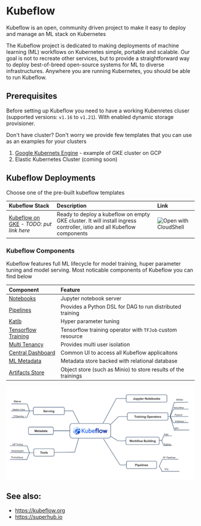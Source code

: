 # Kubeflow

Kubeflow is an open, community driven project to make it easy to deploy and manage an ML stack on Kubernetes

The Kubeflow project is dedicated to making deployments of machine learning (ML) workflows on Kubernetes simple, portable and scalable. Our goal is not to recreate other services, but to provide a straightforward way to deploy best-of-breed open-source systems for ML to diverse infrastructures. Anywhere you are running Kubernetes, you should be able to run Kubeflow.

## Prerequisites

Before setting up Kubeflow you need to have a working Kubenretes cluser (supported versions: `v1.16` to `v1.21`). With enabled dynamic storage provisioner.

Don't have cluster? Don't worry we provide few templates that you can use as an examples for your clusters

1. [Google Kubernets Engine](#) - example of GKE cluster on GCP
2. Elastic Kubernetes Cluster (coming soon)

## Kubeflow Deployments

Choose one of the pre-built kubeflow templates

Kubeflow Stack | Description | Link
:--------------|:------------|:-----
|[Kubeflow on GKE](#) - _TODO: put link here_| Ready to deploy a kubeflow on empty GKE cluster. It will install ingress controller, istio and all Kubeflow components | ![Open with CloudShell](https://gstatic.com/cloudssh/images/open-btn.svg)|


### Kubeflow Components

Kubeflow features full ML lifecycle for model training, huper parameter tuning and model serving. Most noticable components of Kubeflow you can find below

Component | Feature
:---------|:--------
[Notebooks](https://www.kubeflow.org/docs/components/notebooks/) | Jupyter notebook server 
[Pipelines](https://www.kubeflow.org/docs/components/pipelines/) | Provides a Python DSL for DAG to run distributed training 
[Katib](https://www.kubeflow.org/docs/components/katib/) | Hyper parameter tuning
[Tensorflow Training](https://www.kubeflow.org/docs/components/training/tftraining/) | Tensorflow training operator with `TFJob` custom resource
[Multi Tenancy](https://www.kubeflow.org/docs/components/multi-tenancy//) | Provides multi user isolation
[Central Dashboard](https://www.kubeflow.org/docs/components/central-dash/) | Common UI to access all Kubeflow applicaitons
[ML Metadata](https://www.kubeflow.org/docs/components/pipelines/concepts/metadata/) | Metadata store backed with relational database 
[Artifacts Store](https://www.kubeflow.org/docs/components/pipelines/concepts/output-artifact/) | Object store (such as Minio) to store results of the trainings

![kubeflow](https://github.com/IBM/KubeflowDojo/raw/master/images/kubeflow-dojo.png)


## See also:

* <https://kubeflow.org>
* <https://superhub.io>
